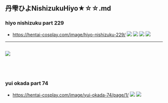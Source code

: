 ## 丹雫ひよNishizukuHiyo★☆☆.md
### hiyo nishizuku part 229
- https://hentai-cosplay.com/image/hiyo-nishizuku-229/
![](https://static.hentai-cosplay.com/upload/20160202/9/8669/p=700/2.jpg)
![](https://static.hentai-cosplay.com/upload/20160202/9/8669/p=700/3.jpg)
![](https://static.hentai-cosplay.com/upload/20160202/9/8669/p=700/4.jpg)
![](https://static.hentai-cosplay.com/upload/20160202/9/8669/p=700/11.jpg)
---
![](https://static.hentai-cosplay.com/upload/20160202/9/8627/p=700/1.jpg)
---
![]()
![]()
![]()
![]()
![]()
![]()
![]()
![]()
![]()
![]()
---
### yui okada part 74
- https://hentai-cosplay.com/image/yui-okada-74/page/1/
![](https://static.hentai-cosplay.com/upload/20160201/8/7334/p=700/1.jpg)
![](https://static.hentai-cosplay.com/upload/20160201/8/7334/p=700/2.jpg)
![]()
![]()
![]()
![]()
